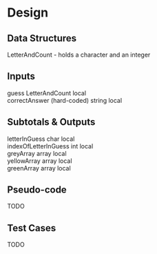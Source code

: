 # Design

## Data Structures
LetterAndCount - holds a character and an integer

## Inputs
guess                           LetterAndCount      local<br>
correctAnswer (hard-coded)      string              local

## Subtotals & Outputs
letterInGuess                   char        local<br>
indexOfLetterInGuess            int         local<br>
greyArray                       array       local<br>
yellowArray                     array       local<br>
greenArray                      array       local

## Pseudo-code
TODO

## Test Cases
TODO
